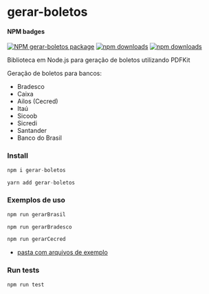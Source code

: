 # gerar-boletos

#### NPM badges
<!-- [START badges] -->
[![NPM gerar-boletos package](https://img.shields.io/npm/v/gerar-boletos.svg)](https://npmjs.org/package/gerar-boletos)
[![npm downloads](https://img.shields.io/npm/dm/gerar-boletos.svg?maxAge=604800)](https://npm-stat.com/charts.html?package=gerar-boletos&from=2017-01-1)
[![npm downloads](https://img.shields.io/npm/dt/gerar-boletos.svg?maxAge=604800)](https://npm-stat.com/charts.html?package=gerar-boletos&from=2017-01-1)
<!-- [END badges] -->

Biblioteca em Node.js para geração de boletos utilizando PDFKit 

Geração de boletos para bancos:
- Bradesco
- Caixa
- Ailos (Cecred)
- Itaú
- Sicoob
- Sicredi
- Santander
- Banco do Brasil

### Install

```javascript
npm i gerar-boletos
```
```javascript
yarn add gerar-boletos
```
### Exemplos de uso

```javascript
npm run gerarBrasil
```
```javascript
npm run gerarBradesco
```
```javascript
npm run gerarCecred
```

* [pasta com arquivos de exemplo](/examples)

### Run tests

```javascript
npm run test
```



